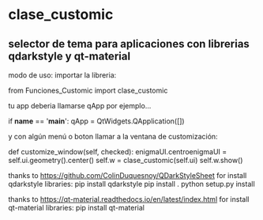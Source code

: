 # clase_customic
## selector de tema para aplicaciones con librerias qdarkstyle y qt-material

modo de uso:
importar la libreria:

from Funciones_Customic import clase_customic

tu app deberia llamarse qApp por ejemplo...

if __name__ == '__main__':
    qApp = QtWidgets.QApplication([])

y con algún menú o boton llamar a la ventana de customización:

def customize_window(self, checked):
   enigmaUI.centroenigmaUI = self.ui.geometry().center()
   self.w = clase_customic(self.ui)
   self.w.show()


  thanks to https://github.com/ColinDuquesnoy/QDarkStyleSheet
for install qdarkstyle libraries:
pip install qdarkstyle
pip install .
python setup.py install

  thanks to https://qt-material.readthedocs.io/en/latest/index.html
for install qt-material libraries:
pip install qt-material
